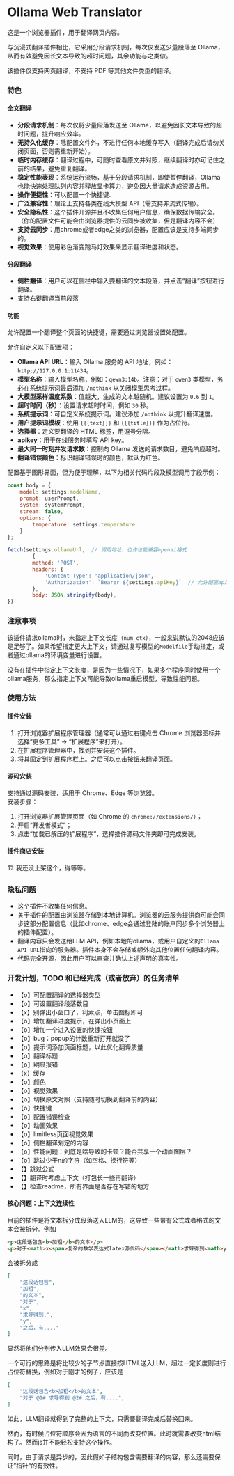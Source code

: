 # Ollama Web Translator

这是一个浏览器插件，用于翻译网页内容。

与沉浸式翻译插件相比，它采用分段请求机制，每次仅发送少量段落至 Ollama，从而有效避免因长文本导致的超时问题，其余功能与之类似。

该插件仅支持网页翻译，不支持 PDF 等其他文件类型的翻译。

### 特色

#### 全文翻译
- **分段请求机制**：每次仅将少量段落发送至 Ollama，以避免因长文本导致的超时问题，提升响应效率。
- **无持久化缓存**：除配置文件外，不进行任何本地缓存写入（翻译完成后请勿关闭页面，否则需重新开始）。
- **临时内存缓存**：翻译过程中，可随时查看原文并对照，继续翻译时亦可记住之前的结果，避免重复翻译。
- **稳定性能表现**：系统运行流畅，基于分段请求机制，即使暂停翻译，Ollama 也能快速处理队列内容并释放显卡算力，避免因大量请求造成资源占用。
- **操作便捷性**：可以配置一个快捷键.
- **广泛兼容性**：理论上支持各类在线大模型 API（需支持非流式传输）。
- **安全隐私性**：这个插件开源并且不收集任何用户信息，确保数据传输安全。（你的配置文件可能会由浏览器提供的云同步被收集，但是翻译内容不会）
- **支持云同步**：用chrome或者edge之类的浏览器，配置应该是支持多端同步的。
- **视觉效果**：使用彩色渐变跑马灯效果来显示翻译进度和状态。

#### 分段翻译
- **侧栏翻译**：用户可以在侧栏中输入要翻译的文本段落，并点击“翻译”按钮进行翻译。
- 支持右键翻译当前段落

#### 功能

允许配置一个翻译整个页面的快捷键，需要通过浏览器设置处配置。

允许自定义以下配置项：

- **Ollama API URL**：输入 Ollama 服务的 API 地址，例如：`http://127.0.0.1:11434`。
- **模型名称**：输入模型名称，例如：`qewn3:14b`。注意：对于 `qwen3` 类模型，务必在系统提示词最后添加 `/nothink` 以关闭模型思考过程。
- **大模型采样温度系数**：值越大，生成的文本越随机。建议设置为 `0.6` 到 `1`。
- **超时时间（秒）**：设置请求超时时间，例如 `30` 秒。
- **系统提示词**：可自定义系统提示词。建议添加 `/nothink` 以提升翻译速度。
- **用户提示词模板**：使用 `{{{text}}}` 和 `{{{title}}}` 作为占位符。
- **选择器**：定义要翻译的 HTML 标签，用逗号分隔。
- **apikey**：用于在线服务时填写 API key。
- **最大同一时刻并发请求数**：控制向 Ollama 发送的请求数目，避免响应超时。
- **翻译错误颜色**：标识翻译错误时的颜色，默认为红色。

配置基于图形界面，但为便于理解，以下为相关代码片段及模型调用字段示例：

```javascript
const body = {
    model: settings.modelName,
    prompt: userPrompt,
    system: systemPrompt,
    stream: false,
    options: {
        temperature: settings.temperature
    }
};

fetch(settings.ollamaUrl,  // 调用地址，也许也能兼容openai格式
        {
        method: 'POST',
        headers: {
            'Content-Type': 'application/json',
            'Authorization': `Bearer ${settings.apiKey}`  // 允许配置apikey
        },
        body: JSON.stringify(body),
})
```

### 注意事项
该插件请求ollama时，未指定上下文长度（`num_ctx`），一般来说默认的2048应该是足够了。如果希望指定更大上下文，请通过复写模型的`Modelfile`手动指定，或者通过ollama的环境变量进行设置。

没有在插件中指定上下文长度，是因为一些情况下，如果多个程序同时使用一个ollama服务，那么指定上下文可能导致ollama重启模型，导致性能问题。

### 使用方法

#### 插件安装
1. 打开浏览器扩展程序管理器（通常可以通过右键点击 Chrome 浏览器图标并选择“更多工具” -> “扩展程序”来打开）。
2. 在扩展程序管理器中，找到并安装这个插件。
3. 将其固定到扩展程序栏上。之后可以点击按钮来翻译页面。

#### 源码安装
支持通过源码安装，适用于 Chrome、Edge 等浏览器。  
安装步骤：  
1. 打开浏览器扩展管理页面（如 Chrome 的 `chrome://extensions/`）；  
2. 开启“开发者模式”；  
3. 点击“加载已解压的扩展程序”，选择插件源码文件夹即可完成安装。

#### 插件商店安装
🏗️ 我还没上架这个，得等等。

### 隐私问题

- 这个插件不收集任何信息。
- 关于插件的配置由浏览器存储到本地计算机。浏览器的云服务提供商可能会同步这部分配置信息（比如chrome、edge会通过登陆的账户同步多个浏览器上的插件配置）。
- 翻译内容只会发送给LLM API，例如本地的ollama，或用户自定义的`Ollama API URL`指向的服务器。插件本身不会存储或额外向其他位置任何翻译内容。
- 代码完全开源，因此用户可以审查并确认上述声明的真实性。

### 开发计划，TODO 和已经完成（或者放弃）的任务清单

- 【o】可配置翻译的选择器类型
- 【o】可设置翻译段落数目
- 【x】别弹出小窗口了，利索点，单击图标即可
- 【o】增加翻译进度提示，在弹出小页面上
- 【o】增加一个进入设置的快捷按钮
- 【o】bug：popup的计数重新打开就没了
- 【o】提示词添加页面标题，以此优化翻译质量
- 【o】翻译标题
- 【o】明显报错
- 【x】缓存
- 【o】颜色
- 【o】视觉效果
- 【o】切换原文对照（支持随时切换到翻译前的内容）
- 【o】快捷键
- 【o】配置错误检查
- 【o】动画效果
- 【o】limitless页面视觉效果
- 【o】侧栏翻译划定的内容
- 【o】性能问题：到底是啥导致的卡顿？能否共享一个动画图层？
- 【o】跳过少于n的字符（如空格、换行符等）
- 【】跳过公式
- 【】翻译时考虑上下文（打包长一些再翻译）
- 【】检查readme，所有界面是否存在写错的地方


#### 核心问题：上下文连续性

目前的插件是将文本拆分成段落送入LLM的，这导致一些带有公式或者格式的文本会被拆分。例如

```html
<p>这段话包含<b>加粗</b>的文本</p>
<p>对于<math>x<span>复杂的数学表达式latex源代码</span></math>求导得到<math>y<span>复杂的数学表达式latex源代码</span></math>之后，有....</p>
```

会被拆分成
```json
[
    "这段话包含",
    "加粗",
    "的文本",
    "对于",
    "x",
    "求导得到:",
    "y",
    "之后，有...."
]
```

显然将他们分别传入LLM效果会很差。

一个可行的思路是将比较少的子节点直接按HTML送入LLM，超过一定长度则进行占位符替换，例如对于刚才的例子，应该是

```json
[
    "这段话包含<b>加粗</b>的文本",
    "对于 @1# 求导得到 @2# 之后，有....",
]
```

如此，LLM翻译就得到了完整的上下文，只需要翻译完成后替换回来。

然而，有时候占位符顺序会因为语言的不同而改变位置。此时就需要改变html结构了。然而js并不能轻松支持这个操作。

同时，由于请求是异步的，因此假如子结构包含需要翻译的内容，那么还需要保证”指针“的有效性。

